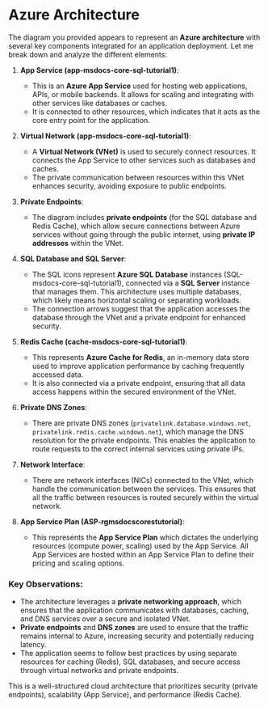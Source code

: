 # Azure Architecture

The diagram you provided appears to represent an **Azure architecture** with several key components integrated for an application deployment. Let me break down and analyze the different elements:

1. **App Service (app-msdocs-core-sql-tutorial1)**:

   - This is an **Azure App Service** used for hosting web applications, APIs, or mobile backends. It allows for scaling and integrating with other services like databases or caches.
   - It is connected to other resources, which indicates that it acts as the core entry point for the application.

2. **Virtual Network (app-msdocs-core-sql-tutorial1)**:

   - A **Virtual Network (VNet)** is used to securely connect resources. It connects the App Service to other services such as databases and caches.
   - The private communication between resources within this VNet enhances security, avoiding exposure to public endpoints.

3. **Private Endpoints**:

   - The diagram includes **private endpoints** (for the SQL database and Redis Cache), which allow secure connections between Azure services without going through the public internet, using **private IP addresses** within the VNet.

4. **SQL Database and SQL Server**:

   - The SQL icons represent **Azure SQL Database** instances (SQL-msdocs-core-sql-tutorial1), connected via a **SQL Server** instance that manages them. This architecture uses multiple databases, which likely means horizontal scaling or separating workloads.
   - The connection arrows suggest that the application accesses the database through the VNet and a private endpoint for enhanced security.

5. **Redis Cache (cache-msdocs-core-sql-tutorial1)**:

   - This represents **Azure Cache for Redis**, an in-memory data store used to improve application performance by caching frequently accessed data.
   - It is also connected via a private endpoint, ensuring that all data access happens within the secured environment of the VNet.

6. **Private DNS Zones**:

   - There are private DNS zones (`privatelink.database.windows.net`, `privatelink.redis.cache.windows.net`), which manage the DNS resolution for the private endpoints. This enables the application to route requests to the correct internal services using private IPs.

7. **Network Interface**:

   - There are network interfaces (NICs) connected to the VNet, which handle the communication between the services. This ensures that all the traffic between resources is routed securely within the virtual network.

8. **App Service Plan (ASP-rgmsdocscorestutorial)**:
   - This represents the **App Service Plan** which dictates the underlying resources (compute power, scaling) used by the App Service. All App Services are hosted within an App Service Plan to define their pricing and scaling options.

### Key Observations:

- The architecture leverages a **private networking approach**, which ensures that the application communicates with databases, caching, and DNS services over a secure and isolated VNet.
- **Private endpoints** and **DNS zones** are used to ensure that the traffic remains internal to Azure, increasing security and potentially reducing latency.
- The application seems to follow best practices by using separate resources for caching (Redis), SQL databases, and secure access through virtual networks and private endpoints.

This is a well-structured cloud architecture that prioritizes security (private endpoints), scalability (App Service), and performance (Redis Cache).
